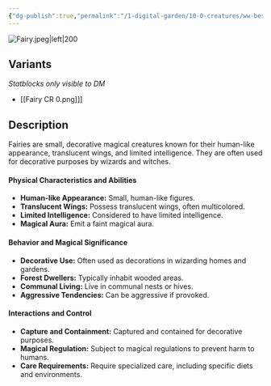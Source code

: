 ```yaml
---
{"dg-publish":true,"permalink":"/1-digital-garden/10-0-creatures/ww-bestiary/fairy/","tags":["#creature","beast"]}
---
```


![Fairy.jpeg|left|200](/img/user/1%20DIGITAL%20GARDEN/10.0%20CREATURES/(Attachments)/WW%20Bestiary/Fairy.jpeg)

## Variants
*Statblocks only visible to DM*
- [[Fairy CR 0.png]]]

## Description

Fairies are small, decorative magical creatures known for their human-like appearance, translucent wings, and limited intelligence. They are often used for decorative purposes by wizards and witches.

#### Physical Characteristics and Abilities

* **Human-like Appearance:** Small, human-like figures.
* **Translucent Wings:** Possess translucent wings, often multicolored.
* **Limited Intelligence:** Considered to have limited intelligence.
* **Magical Aura:** Emit a faint magical aura.

#### Behavior and Magical Significance

* **Decorative Use:** Often used as decorations in wizarding homes and gardens.
* **Forest Dwellers:** Typically inhabit wooded areas.
* **Communal Living:** Live in communal nests or hives.
* **Aggressive Tendencies:** Can be aggressive if provoked.

#### Interactions and Control

* **Capture and Containment:** Captured and contained for decorative purposes.
* **Magical Regulation:** Subject to magical regulations to prevent harm to humans.
* **Care Requirements:** Require specialized care, including specific diets and environments.